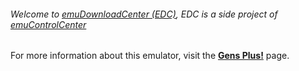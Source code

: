 ###### Welcome to [emuDownloadCenter (EDC)](https://github.com/PhoenixInteractiveNL/emuDownloadCenter/wiki/), EDC is a side project of [emuControlCenter](https://github.com/PhoenixInteractiveNL/emuControlCenter/wiki/)

For more information about this emulator, visit the [**Gens Plus!**](https://github.com/PhoenixInteractiveNL/emuDownloadCenter/wiki/Emulator-gensplus#menu) page.
